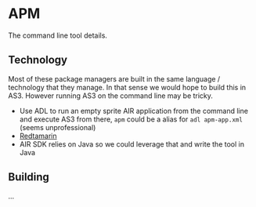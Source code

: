 
# APM


The command line tool details. 


## Technology


Most of these package managers are built in the same language / technology that they manage. In that sense we would hope to build this in AS3. However running AS3 on the command line may be tricky. 


- Use ADL to run an empty sprite AIR application from the command line and execute AS3 from there, `apm` could be a alias for `adl apm-app.xml` (seems unprofessional)
- [Redtamarin](https://github.com/corsaair/redtamarin)
- AIR SDK relies on Java so we could leverage that and write the tool in Java






## Building


...


